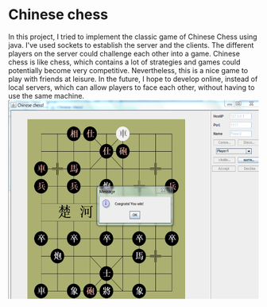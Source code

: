 # Chinese chess
In this project, I tried to implement the classic game of Chinese Chess using java. I've used sockets to establish the server and the clients. The different players on the server could challenge each other into a game. Chinese chess is like chess, which contains a lot of strategies and games could potentially become very competitive. Nevertheless, this is a nice game to play with friends at leisure. In the future, I hope to develop online, instead of local servers, which can allow players to face each other, without having to use the same machine.
![alt text](https://github.com/JesseMeng/Chinese-Chess/blob/master/demo.png)
